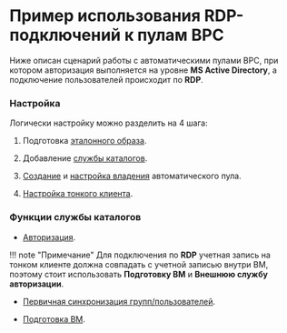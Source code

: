 # Пример использования RDP-подключений к пулам ВРС

Ниже описан сценарий работы с автоматическими пулами ВРС, при котором авторизация выполняется на уровне 
    **MS Active Directory**, а подключение пользователей происходит по **RDP**.

### Настройка 

Логически настройку можно разделить на 4 шага:

1. Подготовка [эталонного образа](./example_template_win.md).

1. Добавление [службы каталогов](../../active_directory/ad_extend.md).

1. [Создание](../../active_directory/ad_vm_prepare.md) и [настройка владения](../../auth_v3/groups.md) 
   автоматического пула.

1. [Настройка тонкого клиента](../../../connect/settings/rdp_settings.md).

### Функции службы каталогов

- [Авторизация](../../auth_v3/info.md).

!!! note "Примечание"
    Для подключения по **RDP** учетная запись на тонком клиенте должна совпадать с учетной записью внутри ВМ, 
    поэтому стоит использовать **Подготовку ВМ** и **Внешнюю службу авторизации**.

- [Первичная синхронизация групп/пользователей](../../active_directory/ad_extend.md).

- [Подготовка ВМ](../../active_directory/ad_vm_prepare.md).

